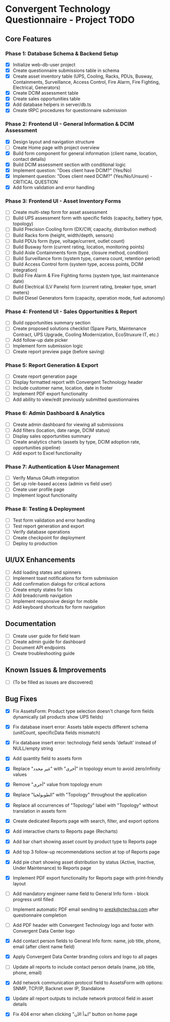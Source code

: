 # Convergent Technology Questionnaire - Project TODO

## Core Features

### Phase 1: Database Schema & Backend Setup
- [x] Initialize web-db-user project
- [x] Create questionnaire submissions table in schema
- [x] Create asset inventory table (UPS, Cooling, Racks, PDUs, Busway, Containments, Surveillance, Access Control, Fire Alarm, Fire Fighting, Electrical, Generators)
- [x] Create DCIM assessment table
- [x] Create sales opportunities table
- [x] Add database helpers in server/db.ts
- [x] Create tRPC procedures for questionnaire submission

### Phase 2: Frontend UI - General Information & DCIM Assessment
- [x] Design layout and navigation structure
- [ ] Create Home page with project overview
- [x] Build form component for general information (client name, location, contact details)
- [x] Build DCIM assessment section with conditional logic
- [x] Implement question: "Does client have DCIM?" (Yes/No)
- [x] Implement question: "Does client need DCIM?" (Yes/No/Unsure) - CRITICAL QUESTION
- [x] Add form validation and error handling

### Phase 3: Frontend UI - Asset Inventory Forms
- [ ] Create multi-step form for asset assessment
- [ ] Build UPS assessment form with specific fields (capacity, battery type, topology)
- [ ] Build Precision Cooling form (DX/CW, capacity, distribution method)
- [ ] Build Racks form (height, width/depth, sensors)
- [ ] Build PDUs form (type, voltage/current, outlet count)
- [ ] Build Busway form (current rating, location, monitoring points)
- [ ] Build Aisle Containments form (type, closure method, condition)
- [ ] Build Surveillance form (system type, camera count, retention period)
- [ ] Build Access Control form (system type, access points, DCIM integration)
- [ ] Build Fire Alarm & Fire Fighting forms (system type, last maintenance date)
- [ ] Build Electrical (LV Panels) form (current rating, breaker type, smart meters)
- [ ] Build Diesel Generators form (capacity, operation mode, fuel autonomy)

### Phase 4: Frontend UI - Sales Opportunities & Report
- [ ] Build opportunities summary section
- [ ] Create proposed solutions checklist (Spare Parts, Maintenance Contract, UPS Upgrade, Cooling Modernization, EcoStruxure IT, etc.)
- [ ] Add follow-up date picker
- [ ] Implement form submission logic
- [ ] Create report preview page (before saving)

### Phase 5: Report Generation & Export
- [ ] Create report generation page
- [ ] Display formatted report with Convergent Technology header
- [ ] Include customer name, location, date in footer
- [ ] Implement PDF export functionality
- [ ] Add ability to view/edit previously submitted questionnaires

### Phase 6: Admin Dashboard & Analytics
- [ ] Create admin dashboard for viewing all submissions
- [ ] Add filters (location, date range, DCIM status)
- [ ] Display sales opportunities summary
- [ ] Create analytics charts (assets by type, DCIM adoption rate, opportunities pipeline)
- [ ] Add export to Excel functionality

### Phase 7: Authentication & User Management
- [ ] Verify Manus OAuth integration
- [ ] Set up role-based access (admin vs field user)
- [ ] Create user profile page
- [ ] Implement logout functionality

### Phase 8: Testing & Deployment
- [ ] Test form validation and error handling
- [ ] Test report generation and export
- [ ] Verify database operations
- [ ] Create checkpoint for deployment
- [ ] Deploy to production

## UI/UX Enhancements
- [ ] Add loading states and spinners
- [ ] Implement toast notifications for form submission
- [ ] Add confirmation dialogs for critical actions
- [ ] Create empty states for lists
- [ ] Add breadcrumb navigation
- [ ] Implement responsive design for mobile
- [ ] Add keyboard shortcuts for form navigation

## Documentation
- [ ] Create user guide for field team
- [ ] Create admin guide for dashboard
- [ ] Document API endpoints
- [ ] Create troubleshooting guide

## Known Issues & Improvements
- [ ] (To be filled as issues are discovered)



## Bug Fixes
- [x] Fix AssetsForm: Product type selection doesn't change form fields dynamically (all products show UPS fields)


- [x] Fix database insert error: Assets table expects different schema (unitCount, specificData fields mismatch)


- [x] Fix database insert error: technology field sends 'default' instead of NULL/empty string


- [x] Add quantity field to assets form
- [x] Replace "غير محدد" with "أخرى" in topology enum to avoid zero/infinity values


- [x] Remove "أخرى" value from topology enum
- [x] Replace "الطوبولجيا" with "Topology" throughout the application


- [x] Replace all occurrences of "Topology" label with "Topology" without translation in assets form


- [x] Create dedicated Reports page with search, filter, and export options


- [x] Add interactive charts to Reports page (Recharts)


- [x] Add bar chart showing asset count by product type to Reports page


- [x] Add top 3 follow-up recommendations section at top of Reports page


- [x] Add pie chart showing asset distribution by status (Active, Inactive, Under Maintenance) to Reports page


- [x] Implement PDF export functionality for Reports page with print-friendly layout


- [ ] Add mandatory engineer name field to General Info form - block progress until filled
- [ ] Implement automatic PDF email sending to arezk@ctechsa.com after questionnaire completion
- [ ] Add PDF header with Convergent Technology logo and footer with Convergent Data Center logo


- [x] Add contact person fields to General Info form: name, job title, phone, email (after client name field)


- [x] Apply Convergent Data Center branding colors and logo to all pages
- [ ] Update all reports to include contact person details (name, job title, phone, email)
- [x] Add network communication protocol field to AssetsForm with options: SNMP, TCP/IP, Backnet over IP, Standalone
- [x] Update all report outputs to include network protocol field in asset details
- [x] Fix 404 error when clicking "ابدأ الآن" button on home page

